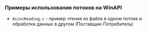 ### Примеры использования потоков на WinAPI

* ```AsincReading.c``` - пример чтения из файла в одном потоке и обработки данных в другом (Поставщик-Потребитель)
